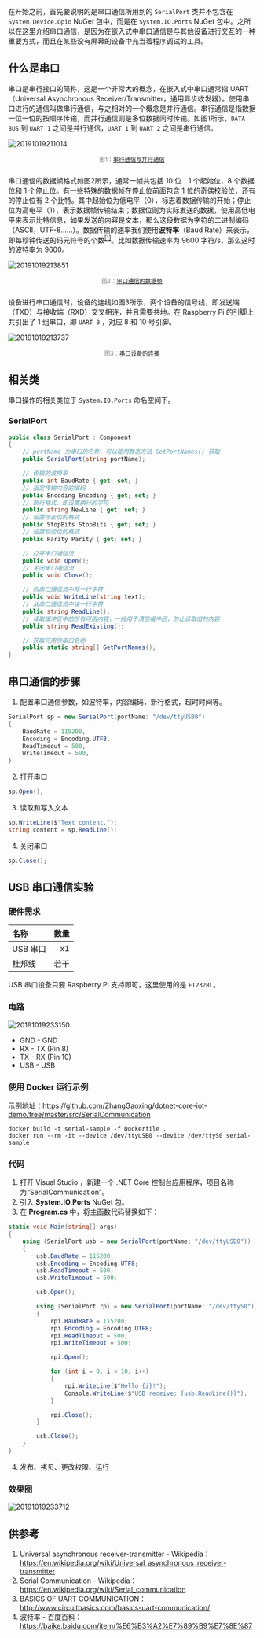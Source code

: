 <link href="https://cdn.bootcss.com/font-awesome/4.7.0/css/font-awesome.min.css" rel="stylesheet">

在开始之前，首先要说明的是串口通信所用到的 `SerialPort` 类并不包含在 `System.Device.Gpio` NuGet 包中，而是在 `System.IO.Ports` NuGet 包中。之所以在这里介绍串口通信，是因为在嵌入式中串口通信是与其他设备进行交互的一种重要方式，而且在某些没有屏幕的设备中充当着程序调试的工具。

## 什么是串口
串口是串行接口的简称，这是一个非常大的概念，在嵌入式中串口通常指 UART （Universal Asynchronous Receiver/Transmitter，通用异步收发器）。使用串口进行的通信叫做串行通信，与之相对的一个概念是并行通信。串行通信是指数据一位一位的按顺序传输，而并行通信则是多位数据同时传输。如图1所示，`DATA BUS` 到 `UART 1` 之间是并行通信，`UART 1` 到 `UART 2` 之间是串行通信。

![20191019211014](https://blogres.zhangyue.xin/20191019211014.png)
<p style="text-align:center;margin-bottom:25px;color:gray"><small>图1：<a href="http://www.circuitbasics.com/basics-uart-communication/">串行通信与并行通信</a></small></p>

串口通信的数据帧格式如图2所示，通常一帧共包括 10 位：1 个起始位，8 个数据位和 1 个停止位。有一些特殊的数据帧在停止位前面包含 1 位的奇偶校验位，还有的停止位有 2 个比特。其中起始位为低电平（0），标志着数据传输的开始；停止位为高电平（1），表示数据帧传输结束；数据位则为实际发送的数据，使用高低电平来表示比特信息，如果发送的内容是文本，那么这段数据为字符的二进制编码（ASCII，UTF-8……）。数据传输的速率我们使用**波特率**（Baud Rate）来表示，即每秒钟传送的码元符号的个数<sup>[[1]](https://baike.baidu.com/item/%E6%B3%A2%E7%89%B9%E7%8E%87)</sup>。比如数据传输速率为 9600 字符/s，那么这时的波特率为 9600。

![20191019213851](https://blogres.zhangyue.xin/20191019213851.png)
<p style="text-align:center;margin-bottom:25px;color:gray"><small>图2：<a href="https://en.wikipedia.org/wiki/Universal_asynchronous_receiver-transmitter">串口通信的数据帧</a></small></p>

设备进行串口通信时，设备的连线如图3所示，两个设备的信号线，即发送端（TXD）与接收端（RXD）交叉相连，并且需要共地。在 Raspberry Pi 的引脚上共引出了 1 组串口，即 `UART 0` ，对应 8 和 10 号引脚。

![20191019213737](https://blogres.zhangyue.xin/20191019213737.png)
<p style="text-align:center;margin-bottom:25px;color:gray"><small>图3：<a href="https://timgsa.baidu.com/timg?image&quality=80&size=b9999_10000&sec=1571504038146&di=2ac987bc9e8bc9878c70023811a909ca&imgtype=0&src=http%3A%2F%2Fwww.veryarm.com%2Fwp-content%2Fuploads%2Fimages%2F201812%2F2018121709594682896.png">串口设备的连接</a></small></p>

## 相关类
串口操作的相关类位于 `System.IO.Ports` 命名空间下。

### SerialPort
```C#
public class SerialPort : Component
{
    // portName 为串口的名称，可以使用静态方法 GetPortNames() 获取
    public SerialPort(string portName);

    // 传输的波特率
    public int BaudRate { get; set; }
    // 指定传输内容的编码
    public Encoding Encoding { get; set; }
    // 新行格式，即设置换行的字符
    public string NewLine { get; set; }
    // 设置停止位的格式
    public StopBits StopBits { get; set; }
    // 设置校验位的格式
    public Parity Parity { get; set; }

    // 打开串口通信流
    public void Open();
    // 关闭串口通信流
    public void Close();

    // 向串口通信流中写一行字符
    public void WriteLine(string text);
    // 从串口通信流中读一行字符
    public string ReadLine();
    // 读取缓冲区中的所有可用内容，一般用于清空缓冲区，防止读取旧的内容
    public string ReadExisting();

    // 获取可用的串口名称
    public static string[] GetPortNames();
}
```

## 串口通信的步骤

1. 配置串口通信参数，如波特率，内容编码，新行格式，超时时间等。
```C#
SerialPort sp = new SerialPort(portName: "/dev/ttyUSB0")
{
    BaudRate = 115200,
    Encoding = Encoding.UTF8,
    ReadTimeout = 500,
    WriteTimeout = 500,
}
```
2. 打开串口
```C#
sp.Open();
```
3. 读取和写入文本
```C#
sp.WriteLine($"Text content.");
string content = sp.ReadLine();
```
4. 关闭串口
```C#
sp.Close();
```

## USB 串口通信实验

### 硬件需求

| 名称 | 数量 |
| :--- | ---: |
| USB 串口 | x1 |
| 杜邦线 | 若干 |

USB 串口设备只要 Raspberry Pi 支持即可，这里使用的是 `FT232RL`。

### 电路

![20191019233150](https://blogres.zhangyue.xin/20191019233150.jpg)

* GND - GND
* RX - TX (Pin 8)
* TX - RX (Pin 10)
* USB - USB

### 使用 Docker 运行示例
示例地址：<https://github.com/ZhangGaoxing/dotnet-core-iot-demo/tree/master/src/SerialCommunication>

```
docker build -t serial-sample -f Dockerfile .
docker run --rm -it --device /dev/ttyUSB0 --device /dev/ttyS0 serial-sample
```

### 代码
1. 打开 Visual Studio ，新建一个 .NET Core 控制台应用程序，项目名称为“SerialCommunication”。
2. 引入 **System.IO.Ports** NuGet 包。
3. 在 **Program.cs** 中，将主函数代码替换如下：
```C#
static void Main(string[] args)
{
    using (SerialPort usb = new SerialPort(portName: "/dev/ttyUSB0")) 
    {
        usb.BaudRate = 115200;
        usb.Encoding = Encoding.UTF8;
        usb.ReadTimeout = 500;
        usb.WriteTimeout = 500;

        usb.Open();

        using (SerialPort rpi = new SerialPort(portName: "/dev/ttyS0"))
        {
            rpi.BaudRate = 115200;
            rpi.Encoding = Encoding.UTF8;
            rpi.ReadTimeout = 500;
            rpi.WriteTimeout = 500;

            rpi.Open();

            for (int i = 0; i < 10; i++)
            {
                rpi.WriteLine($"Hello {i}!");
                Console.WriteLine($"USB receive: {usb.ReadLine()}");
            }

            rpi.Close();
        }

        usb.Close();
    }
}
```
4. 发布、拷贝、更改权限、运行

### 效果图

![20191019233712](https://blogres.zhangyue.xin/20191019233712.jpg)

## 供参考
1. Universal asynchronous receiver-transmitter - Wikipedia：<https://en.wikipedia.org/wiki/Universal_asynchronous_receiver-transmitter>
2. Serial Communication - Wikipedia：<https://en.wikipedia.org/wiki/Serial_communication>
3. BASICS OF UART COMMUNICATION：<http://www.circuitbasics.com/basics-uart-communication/>
4. 波特率 - 百度百科：<https://baike.baidu.com/item/%E6%B3%A2%E7%89%B9%E7%8E%87>